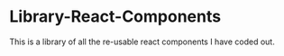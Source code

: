 # Library-React-Components
This is a library of all the re-usable react components I have coded out.
